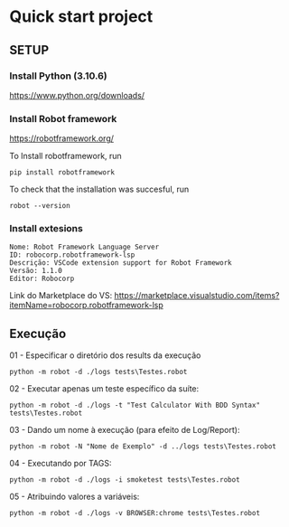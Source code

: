 # Quick start project

## SETUP

### Install Python (3.10.6)

<https://www.python.org/downloads/>

### Install Robot framework

<https://robotframework.org/>

To Install robotframework, run

    pip install robotframework

To check that the installation was succesful, run

    robot --version

### Install extesions

    Nome: Robot Framework Language Server
    ID: robocorp.robotframework-lsp
    Descrição: VSCode extension support for Robot Framework
    Versão: 1.1.0
    Editor: Robocorp
Link do Marketplace do VS: https://marketplace.visualstudio.com/items?itemName=robocorp.robotframework-lsp

## Execução

01 - Especificar o diretório dos results da execução

    python -m robot -d ./logs tests\Testes.robot

02 - Executar apenas um teste específico da suíte:

    python -m robot -d ./logs -t "Test Calculator With BDD Syntax" tests\Testes.robot

03 - Dando um nome à execução (para efeito de Log/Report):

    python -m robot -N "Nome de Exemplo" -d ../logs tests\Testes.robot 

04 - Executando por TAGS:

    python -m robot -d ./logs -i smoketest tests\Testes.robot

05 - Atribuindo valores a variáveis:

    python -m robot -d ./logs -v BROWSER:chrome tests\Testes.robot
